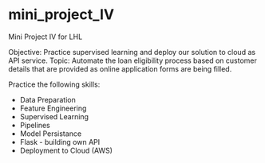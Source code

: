 # mini_project_IV
Mini Project IV for LHL

Objective: Practice supervised learning and deploy our solution to cloud as API service. 
Topic: Automate the loan eligibility process based on customer details that are provided as online application forms are being filled.

Practice the following skills:

- Data Preparation
- Feature Engineering
- Supervised Learning
- Pipelines
- Model Persistance
- Flask - building own API
- Deployment to Cloud (AWS)
